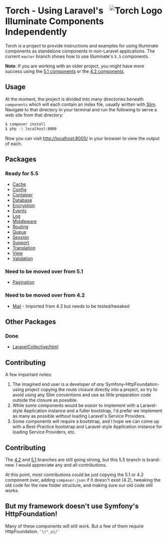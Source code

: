 # <img src="torch-logo.png" alt="Torch Logo" align="right">Torch - Using Laravel's Illuminate Components Independently

Torch is a project to provide instructions and examples for using Illuminate components as standalone components in non-Laravel applications. The current `master` branch shows how to use Illuminate's `5.5` components.

**Note**: If you are working with an older project, you might have more success using the [5.1 components](https://github.com/mattstauffer/torch/tree/5.1) or the [4.2 components](https://github.com/mattstauffer/torch/tree/4.2).

## Usage

At the moment, the project is divided into many directories beneath `components` which will each contain an index file, usually written with [Slim](http://www.slimframework.com/). Navigate to that directory in your terminal and run the following to serve a web site from that directory:

```bash
$ composer install
$ php -S localhost:8000
```

Now you can visit [http://localhost:8000/](http://localhost:8000/) in your browser to view the output of each.

## Packages

### Ready for 5.5

* [Cache](https://github.com/mattstauffer/Torch/tree/master/components/cache)
* [Config](https://github.com/mattstauffer/Torch/tree/master/components/config)
* [Container](https://github.com/mattstauffer/Torch/tree/master/components/container)
* [Database](https://github.com/mattstauffer/Torch/tree/master/components/database)
* [Encryption](https://github.com/mattstauffer/Torch/tree/master/components/encryption)
* [Events](https://github.com/mattstauffer/Torch/tree/master/components/events)
* [Log](https://github.com/mattstauffer/Torch/tree/master/components/log)
* [Middleware](https://github.com/mattstauffer/Torch/tree/5.1/components/middleware)
* [Routing](https://github.com/mattstauffer/Torch/tree/master/components/routing)
* [Queue](https://github.com/mattstauffer/Torch/tree/master/components/queue)
* [Session](https://github.com/mattstauffer/Torch/tree/master/components/session)
* [Support](https://github.com/mattstauffer/Torch/tree/tree/components/support)
* [Translation](https://github.com/mattstauffer/Torch/tree/master/components/translation)
* [View](https://github.com/mattstauffer/Torch/tree/master/components/view)
* [Validation](https://github.com/mattstauffer/Torch/tree/master/components/validation)

### Need to be moved over from 5.1

* [Pagination](https://github.com/mattstauffer/Torch/tree/5.1/components/pagination)

### Need to be moved over from 4.2

* [Mail](https://github.com/mattstauffer/Torch/tree/master/4.2/mail) - Imported from 4.2 but needs to be tested/tweaked

## Other Packages

### Done

* [LaravelCollective/html](https://github.com/mattstauffer/Torch/tree/master/other-components/html)

## Contributing

A few important notes:

1. The imagined end user is a developer of _any_ Symfony-HttpFoundation-using project copying the route closure directly into a project, so try to avoid using any Slim conventions and use as little preparation code outside the closure as possible.
2. While some components would be _easier_ to implement with a Laravel-style Application instance and a fuller bootstrap, I'd prefer we implement as many as possible _without_ loading Laravel's Service Providers.
3. Some components will require a bootstrap, and I hope we can come up with a Best-Practice bootstrap and Laravel-style Application instance for loading Service Providers, etc.

## Contributing

The [4.2](https://github.com/mattstauffer/torch/tree/4.2) and [5.1](https://github.com/mattstauffer/torch/tree/5.1) branches are still going strong, but this 5.5 branch is brand-new. I would appreciate any and all contributions.

At this point, most contributions could be just copying the 5.1 or 4.2 component over, adding `composer.json` if it doesn't exist (4.2), tweaking the old code for the new folder structure, and making sure our old code still works.

## But my framework doesn't use Symfony's HttpFoundation!

Many of these components will still work. But a few of them require HttpFoundation. `¯\(°_o)/¯`
